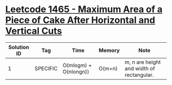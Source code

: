 # [Leetcode 1465 - Maximum Area of a Piece of Cake After Horizontal and Vertical Cuts](https://leetcode.com/problems/maximum-area-of-a-piece-of-cake-after-horizontal-and-vertical-cuts/)

| Solution ID | Tag | Time | Memory | Note |
| ----------- | --- | ---- | ------ | ---- |
| 1 | SPECIFIC | O(mlogm) + O(nlongn)) | O(m+n) | m, n are height and width of rectangular. |
